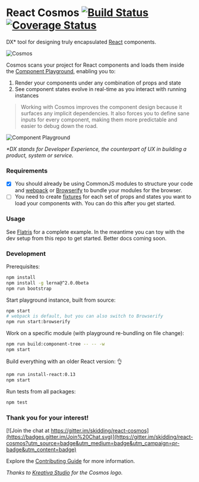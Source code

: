 # React Cosmos [![Build Status](https://travis-ci.org/skidding/react-cosmos.svg?branch=master)](https://travis-ci.org/skidding/react-cosmos) [![Coverage Status](https://coveralls.io/repos/skidding/react-cosmos/badge.svg?branch=master)](https://coveralls.io/r/skidding/react-cosmos?branch=master)

DX* tool for designing truly encapsulated
[React](http://facebook.github.io/react/) components.

![Cosmos](cosmos-150.png)

Cosmos scans your project for React components and loads them inside the [Component Playground](packages/react-component-playground),
enabling you to:

1. Render your components under any combination of props and state
2. See component states evolve in real-time as you interact with running
instances

> Working with Cosmos improves the component design because it
surfaces any implicit dependencies. It also forces you to define sane inputs
for every component, making them more predictable and easier to debug down the
road.

![Component Playground](https://cloud.githubusercontent.com/assets/250750/8532005/e6d3b3bc-2433-11e5-9fc3-39a9288198e9.gif)

_\*DX stands for Developer Experience, the counterpart of UX in building a product, system or service._

### Requirements

- [x] You should already be using CommonJS modules to structure your code and [webpack](http://webpack.github.io/) or [Browserify](http://browserify.org/) to bundle your modules for the browser.
- [ ] You need to create [fixtures](http://en.wikipedia.org/wiki/Test_fixture) for each set of props and states you want to load your components with. You can do this after you get started.

### Usage

See [Flatris](https://github.com/skidding/flatris) for a complete example. In the meantime you can toy with the dev setup from this repo to get started. Better docs coming soon.

### Development

Prerequisites:
```bash
npm install
npm install -g lerna@^2.0.0beta
npm run bootstrap
```

Start playground instance, built from source:
```bash
npm start
# webpack is default, but you can also switch to Browserify
npm run start:browserify
```

Work on a specific module (with playground re-bundling on file change):
```bash
npm run build:component-tree -- -- -w
npm start
```

Build everything with an older React version: 👌
```bash
npm run install-react:0.13
npm start
```

Run tests from all packages:
```bash
npm test
```

### Thank you for your interest!

[![Join the chat at https://gitter.im/skidding/react-cosmos](https://badges.gitter.im/Join%20Chat.svg)](https://gitter.im/skidding/react-cosmos?utm_source=badge&utm_medium=badge&utm_campaign=pr-badge&utm_content=badge)

Explore the [Contributing Guide](CONTRIBUTING.md) for more information.

*Thanks to [Kreativa Studio](http://www.kreativa-studio.com/) for the Cosmos logo.*
